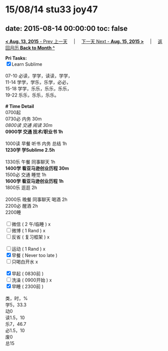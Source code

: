 # 15/08/14 stu33 joy47

date: 2015-08-14 00:00:00
toc: false
---
[**< Aug. 13, 2015** - Prev 上一天](/lifelogs/2015/08/d13.md) &nbsp; &nbsp; | &nbsp; &nbsp; [下一天 Next - **Aug. 15, 2015 >**](/lifelogs/2015/08/d15.md) &nbsp; &nbsp; |  &nbsp; &nbsp; [返回月历 **Back to Month ^**](/lifelogs/2015/08/index.md)
<br/><div><strong>Pri Tasks:</strong></div><div><input checked="true" type="checkbox"/>Learn Sublime<br/></div><div><br/></div><div>07-10 必读，学学，读读，学学，</div><div>11-14 学学，学乐，乐学，必必，</div><div>15-18 学学，乐乐，乐乐，乐乐，</div><div>19-22 乐乐，乐乐，乐乐。</div><div><br/></div><div><b># Time Detail</b></div><div>0700起</div><div>0730必 内务 30m</div><div><i>0800读 交通 阅读 30m</i></div><div><b>0900学 交通 技术/职业书 1h</b></div><div><b><br/></b></div><div>1000读 早餐 听书 内务 总结 1h</div><div><strong>1230学 学Sublime 2.5h</strong></div><div><br clear="none"/></div><div>1330乐 午餐 同事聊天 1h</div><div><b>1400学 看亚马逊创业历程 30m</b></div><div>1500必 交通 睡觉 1h</div><div><strong>1600学 </strong><b>看亚马逊创业历程 1</b><strong>h</strong></div><div>1800乐 逛逛 2h</div><div><br/></div><div>2000乐 晚餐 同事聊天 喝酒 2h</div><div>2200必 醒酒 2h</div><div>2200睡</div><div><br/></div><div><input type="checkbox"/>微信 ( 2 午/临睡 ) x</div><div><input type="checkbox"/>微博 ( 1 Rand ) x</div><div><input type="checkbox"/>反省 ( 复习框架 ) x</div><div><br/></div><div><div><input type="checkbox"/>运动 ( 1 Rand ) x</div><div><input checked="true" type="checkbox"/>早餐 ( Never too late ) </div></div><div><input type="checkbox"/>只喝白开水 x</div><div><br/></div><div><input checked="true" type="checkbox"/>早起 ( 0830前 ) </div><div><input type="checkbox"/>洗澡 ( 0900开始 ) x<br/></div><div><input checked="true" type="checkbox"/>早睡 ( 2300前 ) </div><div><br clear="none"/></div><div>类，时，%<br clear="none"/>学5，33.3<br clear="none"/>动0<br clear="none"/>读1.5，10<br clear="none"/>乐7，46.7<br clear="none"/>必1.5，10<br clear="none"/>废0<br clear="none"/>总15</div>
